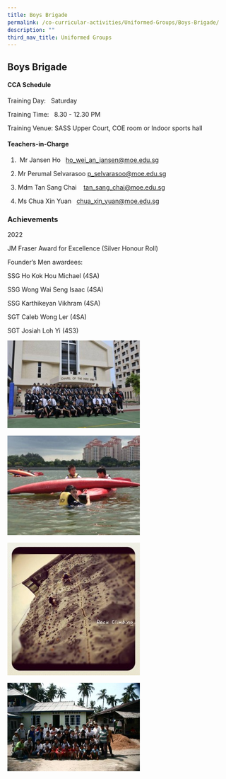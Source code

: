 ```yaml
---
title: Boys Brigade
permalink: /co-curricular-activities/Uniformed-Groups/Boys-Brigade/
description: ""
third_nav_title: Uniformed Groups
---
```

## Boys Brigade 

#### CCA Schedule


Training Day:   Saturday

Training Time:   8.30 - 12.30 PM

Training Venue: SASS Upper Court, COE room or Indoor sports hall

  

#### Teachers-in-Charge

1.  Mr Jansen Ho   ho_wei_an_jansen@moe.edu.sg  

2. Mr Perumal Selvarasoo p_selvarasoo@moe.edu.sg

3. Mdm Tan Sang Chai    tan_sang_chai@moe.edu.sg

 4. Ms Chua Xin Yuan   chua_xin_yuan@moe.edu.sg  

  

### Achievements

2022

JM Fraser Award for Excellence (Silver Honour Roll)

  

Founder’s Men awardees: 

SSG Ho Kok Hou Michael (4SA)

SSG Wong Wai Seng Isaac (4SA)

SSG Karthikeyan Vikhram (4SA)

SGT Caleb Wong Ler (4SA)

SGT Josiah Loh Yi (4S3)

![](/images/image002%20(1).jpg)

![](/images/image004%20(1).jpg)

![](/images/image006.jpg)

![](/images/image008.jpg)